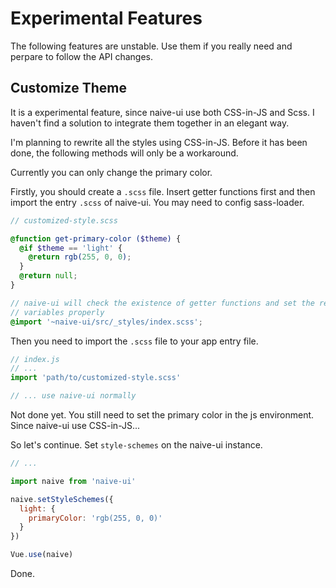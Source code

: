 <!--no-demo-->
# Experimental Features
<n-alert type="warning" title="Caveats">
  The following features are <n-text strong>unstable</n-text>. Use them if you really need and perpare to follow the API changes.
</n-alert>

## Customize Theme
It is a experimental feature, since naive-ui use both CSS-in-JS and Scss. I haven't find a solution to integrate them together in an elegant way.

I'm planning to rewrite all the styles using CSS-in-JS. Before it has been done, the following methods will only be a workaround.


Currently you can only change the primary color.

Firstly, you should create a `.scss` file. Insert getter functions first and then import the entry `.scss` of naive-ui. You may need to config sass-loader.

```scss
// customized-style.scss

@function get-primary-color ($theme) {
  @if $theme == 'light' {
    @return rgb(255, 0, 0);
  }
  @return null;
}

// naive-ui will check the existence of getter functions and set the related
// variables properly
@import '~naive-ui/src/_styles/index.scss';
```

Then you need to import the `.scss` file to your app entry file.

```js
// index.js
// ...
import 'path/to/customized-style.scss'

// ... use naive-ui normally
```

Not done yet. You still need to set the primary color in the js environment. Since naive-ui use CSS-in-JS...

So let's continue. Set `style-schemes` on the naive-ui instance.

```js
// ...

import naive from 'naive-ui'

naive.setStyleSchemes({
  light: {
    primaryColor: 'rgb(255, 0, 0)'
  }
})

Vue.use(naive)
```

Done.